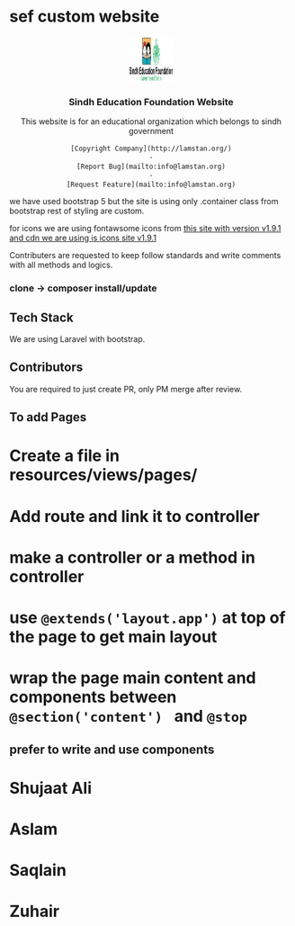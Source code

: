 # sef custom website
<div align="center">
  <a href="">
    <img src="public/img/sef_logo.svg" alt="Logo" width="80" height="80">
  </a>

  <h3 align="center">Sindh Education Foundation Website</h3>

  <p align="center">
    This website is for an educational organization which belongs to sindh government
    <br />
    
    [Copyright Company](http://lamstan.org/)
    ·
    [Report Bug](mailto:info@lamstan.org)
    ·
    [Request Feature](mailto:info@lamstan.org)
  </p>
</div>

we have used bootstrap 5 but the site is using only .container class from bootstrap
rest of styling are custom.

for icons we are using fontawsome icons from 
<a href='https://icons.getbootstrap.com/' > this site with version v1.9.1
and cdn we are using is <a href="https://cdn.jsdelivr.net/npm/bootstrap-icons@1.9.1/font/bootstrap-icons.css" >icons site v1.9.1 </a>


Contributers are requested to keep follow standards and write comments with all methods and logics.

### clone -> composer install/update

## Tech Stack

We are using Laravel with bootstrap.

## Contributors

You are required to just create PR, only PM merge after review.

## To add Pages
# Create a file in resources/views/pages/ 
# Add route and link it to controller
# make a controller or a method in controller
# use `@extends('layout.app')` at top of the page to get main layout
# wrap the page main content and components between `@section('content') ` and `@stop`

## prefer to write and use components

# Shujaat Ali 
# Aslam
# Saqlain
# Zuhair

